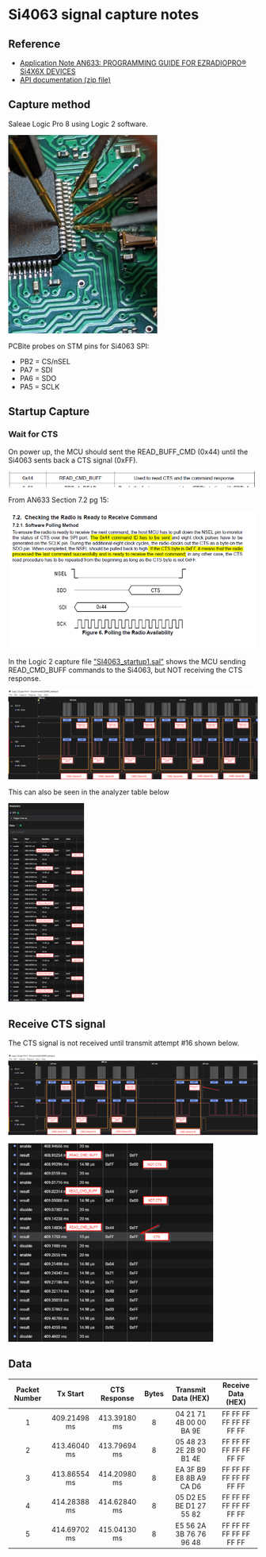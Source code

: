 # Si4063 signal capture notes

## Reference

- [Application Note AN633: PROGRAMMING GUIDE FOR EZRADIOPRO® Si4X6X DEVICES](../../docs/AN633.pdf)
- [API documentation (zip file)](../../docs/EZRadioPRO_REVC2_API.zip)

## Capture method

Saleae Logic Pro 8 using Logic 2 software.

<img src="imgs/pcbbite.jpg" height="400">

PCBite probes on STM pins for Si4063 SPI:
- PB2 = CS/nSEL
- PA7 = SDI
- PA6 = SDO
- PA5 = SCLK

## Startup Capture

### Wait for CTS 

On power up, the MCU should sent the READ_BUFF_CMD (0x44) until the Si4063 sents back a CTS signal (0xFF).

![READ_CMD_BUFF excerpt from AN633](imgs/READ_CMD_BUFF.png)

From AN633 Section 7.2 pg 15:

![AN633 Section 7.2 excerpt](imgs/CTS.png)

In the Logic 2 capture file ["SI4063_startup1.sal"](SI4063_startup1.sal) shows the MCU sending READ_CMD_BUFF commands to the Si4063, but NOT receiving the CTS response.

![MCU sending READ_CMD_BUFF but not receiving CTS](imgs/start_notcts.png)

This can also be seen in the analyzer table below

<img src="imgs/start_table_notcts.png" height="400">

## Receive CTS signal

The CTS signal is not received until transmit attempt #16 shown below.

![MCU sending READ_CMD_BUFF but receiving CTS](imgs/start_cts.png)

<img src="imgs/start_table_cts.png" height="400">

## Data

| Packet Number | Tx Start | CTS Response | Bytes | Transmit Data (HEX) | Receive Data (HEX) | 
| :-----------: | :------: | :----------: | :---: | :-----------------: | :----------------: |
| 1 | 409.21498 ms | 413.39180 ms | 8 | 04 21 71 4B 00 00 BA 9E | FF FF FF FF FF FF FF FF |
| 2 | 413.46040 ms | 413.79694 ms | 8 | 05 48 23 2E 2B 90 B1 4E | FF FF FF FF FF FF FF FF |
| 3 | 413.86554 ms | 414.20980 ms | 8 | EA 3F B9 E8 8B A9 CA D6 | FF FF FF FF FF FF FF FF |
| 4 | 414.28388 ms | 414.62840 ms | 8 | 05 D2 E5 BE D1 27 55 82 | FF FF FF FF FF FF FF FF |
| 5 | 414.69702 ms | 415.04130 ms | 8 | E5 56 2A 3B 76 76 96 48 | FF FF FF FF FF FF FF FF |
